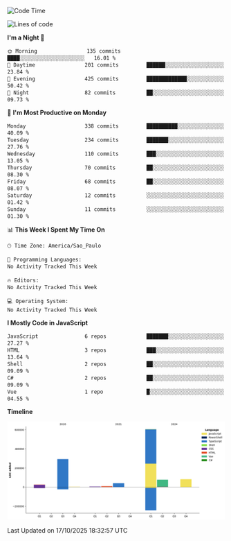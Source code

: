<!--START_SECTION:waka-->
![Code Time](http://img.shields.io/badge/Code%20Time-3%2C462%20hrs%2030%20mins-blue)

![Lines of code](https://img.shields.io/badge/From%20Hello%20World%20I%27ve%20Written-1.1%20million%20lines%20of%20code-blue)

**I'm a Night 🦉** 

```text
🌞 Morning                135 commits         ████░░░░░░░░░░░░░░░░░░░░░   16.01 % 
🌆 Daytime                201 commits         ██████░░░░░░░░░░░░░░░░░░░   23.84 % 
🌃 Evening                425 commits         █████████████░░░░░░░░░░░░   50.42 % 
🌙 Night                  82 commits          ██░░░░░░░░░░░░░░░░░░░░░░░   09.73 % 
```
📅 **I'm Most Productive on Monday** 

```text
Monday                   338 commits         ██████████░░░░░░░░░░░░░░░   40.09 % 
Tuesday                  234 commits         ███████░░░░░░░░░░░░░░░░░░   27.76 % 
Wednesday                110 commits         ███░░░░░░░░░░░░░░░░░░░░░░   13.05 % 
Thursday                 70 commits          ██░░░░░░░░░░░░░░░░░░░░░░░   08.30 % 
Friday                   68 commits          ██░░░░░░░░░░░░░░░░░░░░░░░   08.07 % 
Saturday                 12 commits          ░░░░░░░░░░░░░░░░░░░░░░░░░   01.42 % 
Sunday                   11 commits          ░░░░░░░░░░░░░░░░░░░░░░░░░   01.30 % 
```


📊 **This Week I Spent My Time On** 

```text
🕑︎ Time Zone: America/Sao_Paulo

💬 Programming Languages: 
No Activity Tracked This Week

🔥 Editors: 
No Activity Tracked This Week

💻 Operating System: 
No Activity Tracked This Week
```

**I Mostly Code in JavaScript** 

```text
JavaScript               6 repos             ███████░░░░░░░░░░░░░░░░░░   27.27 % 
HTML                     3 repos             ███░░░░░░░░░░░░░░░░░░░░░░   13.64 % 
Shell                    2 repos             ██░░░░░░░░░░░░░░░░░░░░░░░   09.09 % 
C#                       2 repos             ██░░░░░░░░░░░░░░░░░░░░░░░   09.09 % 
Vue                      1 repo              █░░░░░░░░░░░░░░░░░░░░░░░░   04.55 % 
```



**Timeline**

![Lines of Code chart](https://raw.githubusercontent.com/jonhoffmam/jonhoffmam/master/assets/bar_graph.png)


 Last Updated on 17/10/2025 18:32:57 UTC
<!--END_SECTION:waka-->
